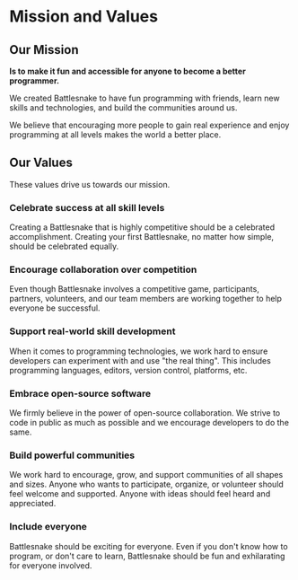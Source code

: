 # Mission and Values

## Our Mission

**Is to make it fun and accessible for anyone to become a better programmer.**

We created Battlesnake to have fun programming with friends, learn new skills and technologies, and build the communities around us. 

We believe that encouraging more people to gain real experience and enjoy programming at all levels makes the world a better place.

## Our Values

These values drive us towards our mission.

### Celebrate success at all skill levels

Creating a Battlesnake that is highly competitive should be a celebrated accomplishment. Creating your first Battlesnake, no matter how simple, should be celebrated equally.

### Encourage collaboration over competition

Even though Battlesnake involves a competitive game, participants, partners, volunteers, and our team members are working together to help everyone be successful.

### Support real-world skill development

When it comes to programming technologies, we work hard to ensure developers can experiment with and use "the real thing". This includes programming languages, editors, version control, platforms, etc.

### Embrace open-source software

We firmly believe in the power of open-source collaboration. We strive to code in public as much as possible and we encourage developers to do the same.

### Build powerful communities

We work hard to encourage, grow, and support communities of all shapes and sizes. Anyone who wants to participate, organize, or volunteer should feel welcome and supported. Anyone with ideas should feel heard and appreciated.

### Include everyone

Battlesnake should be exciting for everyone. Even if you don't know how to program, or don't care to learn, Battlesnake should be fun and exhilarating for everyone involved.

